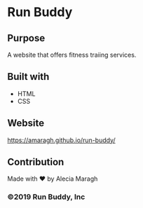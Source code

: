 # Run Buddy

## Purpose
A website that offers fitness traiing services.

## Built with
* HTML
* CSS

## Website
https://amaragh.github.io/run-buddy/

## Contribution 
Made with ❤️ by Alecia Maragh

### ©️2019 Run Buddy, Inc
